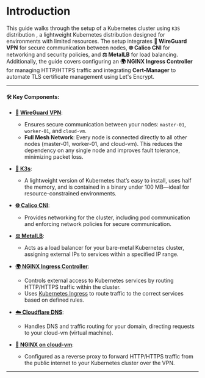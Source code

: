 # Introduction

This guide walks through the setup of a Kubernetes cluster using `K3S` distribution , a lightweight Kubernetes distribution designed for environments with limited resources. The setup integrates **🔐 WireGuard VPN** for secure communication between nodes, **🌐 Calico CNI** for networking and security policies, and **⚖️ MetalLB** for load balancing. Additionally, the guide covers configuring an **🌍 NGINX Ingress Controller** for managing HTTP/HTTPS traffic and integrating **Cert-Manager** to automate TLS certificate management using Let's Encrypt.

---

#### 🛠️ Key Components:

- **[🔐 WireGuard VPN](https://www.wireguard.com)**:
  - Ensures secure communication between your nodes: `master-01`, `worker-01`, and `cloud-vm`.
  - **Full Mesh Network**: Every node is connected directly to all other nodes (master-01, worker-01, and cloud-vm). This reduces the dependency on any single node and improves fault tolerance, minimizing packet loss.

- **[🦾 K3s](https://docs.k3s.io/)**:
  - A lightweight version of Kubernetes that’s easy to install, uses half the memory, and is contained in a binary under 100 MB—ideal for resource-constrained environments.

- **[🌐 Calico CNI](https://docs.tigera.io/calico/latest/about/)**:
  - Provides networking for the cluster, including pod communication and enforcing network policies for secure communication.

- **[⚖️ MetalLB](https://metallb.universe.tf/)**:
  - Acts as a load balancer for your bare-metal Kubernetes cluster, assigning external IPs to services within a specified IP range.

- **[🌍 NGINX Ingress Controller](https://docs.nginx.com/nginx-ingress-controller/overview/about/)**:
  - Controls external access to Kubernetes services by routing HTTP/HTTPS traffic within the cluster.
  - Uses [Kubernetes Ingress](https://kubernetes.io/docs/concepts/services-networking/ingress-controllers/) to route traffic to the correct services based on defined rules.

- **[☁️ Cloudflare DNS](https://developers.cloudflare.com/dns/concepts/)**:
  - Handles DNS and traffic routing for your domain, directing requests to your cloud-vm (virtual machine).

- **[🔄 NGINX on cloud-vm](https://docs.nginx.com/nginx/admin-guide/web-server/reverse-proxy/)**:
  - Configured as a reverse proxy to forward HTTP/HTTPS traffic from the public internet to your Kubernetes cluster over the VPN.

---